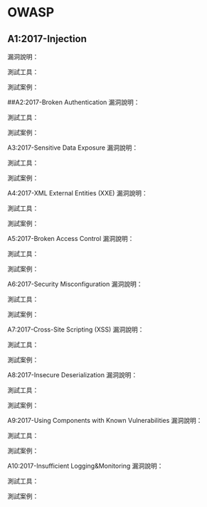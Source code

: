 # OWASP

##  A1:2017-Injection
  漏洞說明：

  測試工具：

  測試案例：

##A2:2017-Broken Authentication
  漏洞說明：

  測試工具：

  測試案例：

A3:2017-Sensitive Data Exposure
  漏洞說明：

  測試工具：

  測試案例：

A4:2017-XML External Entities (XXE)
  漏洞說明：

  測試工具：

  測試案例：
  
A5:2017-Broken Access Control
  漏洞說明：

  測試工具：

  測試案例：
  
A6:2017-Security Misconfiguration
  漏洞說明：

  測試工具：

  測試案例：
  
A7:2017-Cross-Site Scripting (XSS)
  漏洞說明：

  測試工具：

  測試案例：
  
A8:2017-Insecure Deserialization
  漏洞說明：

  測試工具：

  測試案例：
  
A9:2017-Using Components with Known Vulnerabilities
  漏洞說明：

  測試工具：

  測試案例：
  
A10:2017-Insufficient Logging&Monitoring
  漏洞說明：

  測試工具：

  測試案例：
  
